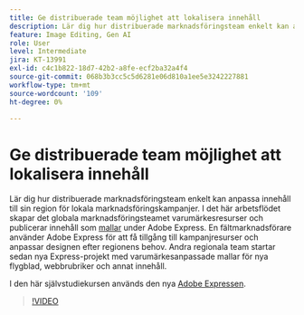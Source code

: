 ```yaml
---
title: Ge distribuerade team möjlighet att lokalisera innehåll
description: Lär dig hur distribuerade marknadsföringsteam enkelt kan anpassa innehåll till sin region för lokala marknadsföringskampanjer
feature: Image Editing, Gen AI
role: User
level: Intermediate
jira: KT-13991
exl-id: c4c1b822-18d7-42b2-a8fe-ecf2ba32a4f4
source-git-commit: 068b3b3cc5c5d6281e06d810a1ee5e3242227881
workflow-type: tm+mt
source-wordcount: '109'
ht-degree: 0%

---
```


# Ge distribuerade team möjlighet att lokalisera innehåll

Lär dig hur distribuerade marknadsföringsteam enkelt kan anpassa innehåll till sin region för lokala marknadsföringskampanjer. I det här arbetsflödet skapar det globala marknadsföringsteamet varumärkesresurser och publicerar innehåll som [mallar](create-templates.md) under Adobe Express. En fältmarknadsförare använder Adobe Express för att få tillgång till kampanjresurser och anpassar designen efter regionens behov. Andra regionala team startar sedan nya Express-projekt med varumärkesanpassade mallar för nya flygblad, webbrubriker och annat innehåll.

I den här självstudiekursen används den nya [Adobe Expressen](https://www.adobe.com/express/).

>[!VIDEO](https://video.tv.adobe.com/v/3433990?quality=12&learn=on&hidetitle=true&captions=swe)
